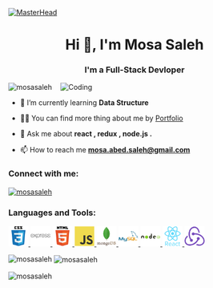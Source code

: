 
[![MasterHead](https://logicmojo.com/assets/dist/new_pages/images/js-gif.gif)](https://rishavchanda.io)
<h1 align="center">Hi 👋, I'm Mosa Saleh</h1>
<h3 align="center">I'm a Full-Stack Devloper</h3>
<img align="right" alt="Coding" width="400" src="https://c.tenor.com/NOYF3f82b_gAAAAC/programmer.gif">


<p align="left"> <img src="https://komarev.com/ghpvc/?username=mosasaleh&label=Profile%20views&color=0e75b6&style=flat" alt="mosasaleh" /> </p>

- 🌱 I’m currently learning **Data Structure**

- 👨‍💻 You can find more thing about me by <a href="https://mosasaleh.netlify.app/">Portfolio<a>

- 💬 Ask me about **react , redux , node.js .**

- 📫 How to reach me **mosa.abed.saleh@gmail.com**

<h3 align="left">Connect with me:</h3>
<p align="left">
<a href="https://linkedin.com/in/mosasaleh" target="blank"><img align="center" src="https://raw.githubusercontent.com/rahuldkjain/github-profile-readme-generator/master/src/images/icons/Social/linked-in-alt.svg" alt="mosasaleh" height="30" width="40" /></a>
</p>

<h3 align="left">Languages and Tools:</h3>
<p align="left"> <a href="https://www.w3schools.com/css/" target="_blank" rel="noreferrer"> <img src="https://raw.githubusercontent.com/devicons/devicon/master/icons/css3/css3-original-wordmark.svg" alt="css3" width="40" height="40"/> </a> <a href="https://expressjs.com" target="_blank" rel="noreferrer"> <img src="https://raw.githubusercontent.com/devicons/devicon/master/icons/express/express-original-wordmark.svg" alt="express" width="40" height="40"/> </a> <a href="https://www.w3.org/html/" target="_blank" rel="noreferrer"> <img src="https://raw.githubusercontent.com/devicons/devicon/master/icons/html5/html5-original-wordmark.svg" alt="html5" width="40" height="40"/> </a> <a href="https://developer.mozilla.org/en-US/docs/Web/JavaScript" target="_blank" rel="noreferrer"> <img src="https://raw.githubusercontent.com/devicons/devicon/master/icons/javascript/javascript-original.svg" alt="javascript" width="40" height="40"/> </a> <a href="https://www.mongodb.com/" target="_blank" rel="noreferrer"> <img src="https://raw.githubusercontent.com/devicons/devicon/master/icons/mongodb/mongodb-original-wordmark.svg" alt="mongodb" width="40" height="40"/> </a> <a href="https://www.mysql.com/" target="_blank" rel="noreferrer"> <img src="https://raw.githubusercontent.com/devicons/devicon/master/icons/mysql/mysql-original-wordmark.svg" alt="mysql" width="40" height="40"/> </a> <a href="https://nodejs.org" target="_blank" rel="noreferrer"> <img src="https://raw.githubusercontent.com/devicons/devicon/master/icons/nodejs/nodejs-original-wordmark.svg" alt="nodejs" width="40" height="40"/> </a> <a href="https://reactjs.org/" target="_blank" rel="noreferrer"> <img src="https://raw.githubusercontent.com/devicons/devicon/master/icons/react/react-original-wordmark.svg" alt="react" width="40" height="40"/> </a> <a href="https://redux.js.org" target="_blank" rel="noreferrer"> <img src="https://raw.githubusercontent.com/devicons/devicon/master/icons/redux/redux-original.svg" alt="redux" width="40" height="40"/> </a> </p>

<p><img align="left" src="https://github-readme-stats.vercel.app/api/top-langs?username=mosasaleh&show_icons=true&locale=en&layout=compact" alt="mosasaleh" /></p>

<p>&nbsp;<img align="center" src="https://github-readme-stats.vercel.app/api?username=mosasaleh&show_icons=true&locale=en" alt="mosasaleh" /></p>

<p><img align="center" src="https://github-readme-streak-stats.herokuapp.com/?user=mosasaleh&" alt="mosasaleh" /></p>

